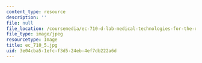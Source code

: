 ```yaml
---
content_type: resource
description: ''
file: null
file_location: /coursemedia/ec-710-d-lab-medical-technologies-for-the-developing-world-spring-2010/3e04cba51efcf3d524eb4ef7db222a6d_ec_710_5.jpg
file_type: image/jpeg
resourcetype: Image
title: ec_710_5.jpg
uid: 3e04cba5-1efc-f3d5-24eb-4ef7db222a6d
---
```

